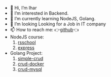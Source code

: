 - 👋 Hi, I’m Ihar
- 👀 I’m interested in Backend.
- 🌱 I’m currently learning NodeJS, Golang.
- 💞️ I’m looking  Looking for a Job in IT company
- 📫 How to reach me: :point_right:[github](https://github.com/iusmanof/):point_left:
- NodeJS course:
  1. [rsschool](https://github.com/iusmanof/nodejs2021Q4-service)
  2. [express](https://github.com/iusmanof/express-sandbox)
- Golang Project:
  1. [simple-crud](https://github.com/iusmanof/2025_golang_crud)
  2. [crud-docker](https://github.com/iusmanof/2025_REST_API)
  3. [crud-mysql](https://github.com/iusmanof/crud_mysql)


